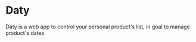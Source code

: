 # Daty
Daty is a web app to control your personal product's list, in goal to manage product's dates
